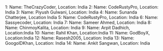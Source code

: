 1: Name: TheCrazyCoder, Location: India
2: Name: CodeRustyPro, Location: India
3: Name: Piyush Gulwani, Location: India
4: Name: Sunanda Chatterjee, Location India
5: Name: CodeRustyPro, Location: India
6: Name: Sassyecoder, Location: India
7: Name: Sameer Ahmed, Location: India
8: Name: ChinmoyKalita, Location: India
9: Name: Arpit Dadhich, Location:India
10: Name: Rahil Khan, Location:India
11: Name: GodBoyX, Location:India
12: Name: Rasesh2005, Location: India
13: Name: GoogolDKhan, Location: India
14: Name: Ankit Sangwan, Location: India 
